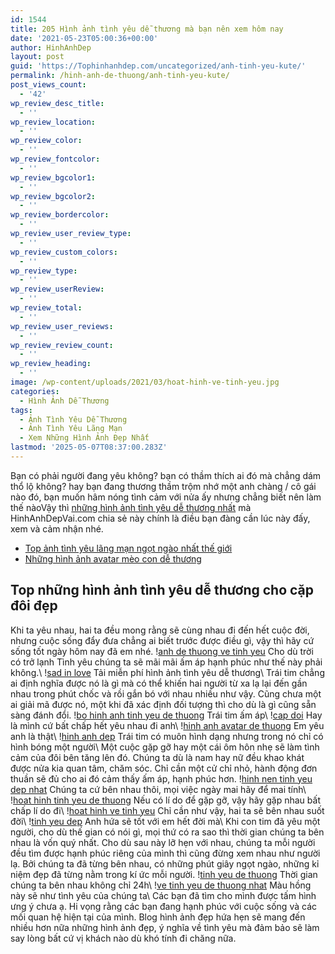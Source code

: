```yaml
---
id: 1544
title: 205 Hình ảnh tình yêu dễ thương mà bạn nên xem hôm nay
date: '2021-05-23T05:00:36+00:00'
author: HinhAnhDep
layout: post
guid: 'https://Tophinhanhdep.com/uncategorized/anh-tinh-yeu-kute/'
permalink: /hinh-anh-de-thuong/anh-tinh-yeu-kute/
post_views_count:
  - '42'
wp_review_desc_title:
  - ''
wp_review_location:
  - ''
wp_review_color:
  - ''
wp_review_fontcolor:
  - ''
wp_review_bgcolor1:
  - ''
wp_review_bgcolor2:
  - ''
wp_review_bordercolor:
  - ''
wp_review_user_review_type:
  - ''
wp_review_custom_colors:
  - ''
wp_review_type:
  - ''
wp_review_userReview:
  - ''
wp_review_total:
  - ''
wp_review_user_reviews:
  - ''
wp_review_review_count:
  - ''
wp_review_heading:
  - ''
image: /wp-content/uploads/2021/03/hoat-hinh-ve-tinh-yeu.jpg
categories:
  - Hình Ảnh Dễ Thương
tags:
  - Ảnh Tình Yêu Dễ Thương
  - Ảnh Tình Yêu Lãng Mạn
  - Xem Những Hình Ảnh Đẹp Nhất
lastmod: '2025-05-07T08:37:00.283Z'
---
```

Bạn có phải người đang yêu không? bạn có thầm thích ai đó mà chẳng dám thổ lộ không? hay bạn đang thương thầm trộm nhớ một anh chàng / cô gái nào đó, bạn muốn hâm nóng tình cảm với nửa ấy nhưng chẳng biết nên làm thế nàoVậy thì [những hình ảnh tình yêu dễ thương nhất](https://tophinhanhdep.com/hinh-anh-de-thuong/anh-tinh-yeu-kute/) mà HinhAnhDepVai.com chia sẻ này chính là điều bạn đàng cần lúc này đấy, xem và cảm nhận nhé.

- [Top ảnh tình yêu lãng mạn ngọt ngào nhất thế giới](https://tophinhanhdep.com/anh-tinh-yeu/nhung-hinh-tinh-yeu-lang-man/)
- [Những hình ảnh avatar mèo con dễ thương](https://tophinhanhdep.com/hinh-anh-de-thuong/meo-con-de-thuong/)

## Top những hình ảnh tình yêu dễ thương cho cặp đôi đẹp

Khi ta yêu nhau, hai ta đều mong rằng sẽ cùng nhau đi đến hết cuộc đời, nhưng cuộc sống đẩy đưa chẳng ai biết trước được điều gì, vậy thì hãy cứ sống tốt ngày hôm nay đã em nhé. \![anh de thuong ve tinh yeu](https://tophinhanhdep.com/wp-content/uploads/2021/03/anh-de-thuong-ve-tinh-yeu.jpg) Cho dù trời có trở lạnh Tình yêu chúng ta sẽ mãi mãi ấm áp hạnh phúc như thế này phải không.\ \![sad in love](https://tophinhanhdep.com/wp-content/uploads/2021/03/sad-in-love.jpg) Tải miễn phí hình ảnh tình yêu dễ thương\ Trái tim chẳng ai định nghĩa được nó là gì mà có thể khiến hai người từ xa lạ lại đến gần nhau trong phút chốc và rồi gắn bó với nhau nhiều như vậy. Cũng chưa một ai giải mã được nó, một khi đã xác định đối tượng thì cho dù là gì cũng sẵn sàng đánh đổi. \![bo hinh anh tinh yeu de thuong](https://tophinhanhdep.com/wp-content/uploads/2021/03/bo-hinh-anh-tinh-yeu-de-thuong.jpg) Trái tim ấm áp\ \![cap doi](https://tophinhanhdep.com/wp-content/uploads/2021/03/cap-doi.jpg) Hay là mình cứ bất chấp hết yêu nhau đi anh\ \![hinh anh avatar de thuong](https://tophinhanhdep.com/wp-content/uploads/2021/03/hinh-anh-avatar-de-thuong-1.jpg) Em yêu anh là thật\ \![hinh anh dep](https://tophinhanhdep.com/wp-content/uploads/2021/03/hinh-anh-dep.jpg) Trái tim có muôn hình dạng nhưng trong nó chỉ có hình bóng một người\ Một cuộc gặp gỡ hay một cái ôm hôn nhẹ sẽ làm tình cảm của đôi bên tăng lên đó. Chúng ta dù là nam hay nữ đều khao khát được nửa kia quan tâm, chăm sóc. Chỉ cần một cử chỉ nhỏ, hành động đơn thuần sẽ đủ cho ai đó cảm thấy ấm áp, hạnh phúc hơn. \![hinh nen tinh yeu dep nhat](https://tophinhanhdep.com/wp-content/uploads/2021/03/hinh-nen-tinh-yeu-dep-nhat-1.jpg) Chúng ta cứ bên nhau thôi, mọi việc ngày mai hãy để mai tính\ \![hoat hinh tinh yeu de thuong](https://tophinhanhdep.com/wp-content/uploads/2021/03/hoat-hinh-tinh-yeu-de-thuong-nhat.jpg) Nếu có lí do để gặp gỡ, vậy hãy gặp nhau bất chấp lí do đi\ \![hoat hinh ve tinh yeu](https://tophinhanhdep.com/wp-content/uploads/2021/03/hoat-hinh-ve-tinh-yeu.jpg) Chỉ cần như vậy, hai ta sẽ bên nhau suốt đời\ \![tinh yeu dep](https://tophinhanhdep.com/wp-content/uploads/2021/03/tinh-yeu-dep.jpg) Anh hứa sẽ tốt với em hết đời mà\ Khi con tim đã yêu một người, cho dù thế gian có nói gì, mọi thứ có ra sao thì thời gian chúng ta bên nhau là vốn quý nhất. Cho dù sau này lỡ hẹn với nhau, chúng ta mỗi người đều tìm được hạnh phúc riêng của mình thì cũng đừng xem nhau như người lạ. Bởi chúng ta đã từng bên nhau, có những phút giây ngọt ngào, những kỉ niệm đẹp đã từng nằm trong kí ức mỗi người. \![tinh yeu de thuong](https://tophinhanhdep.com/wp-content/uploads/2021/03/tinh-yeu-de-thuong.jpg) Thời gian chúng ta bên nhau không chỉ 24h\ \![ve tinh yeu de thuong nhat](https://tophinhanhdep.com/wp-content/uploads/2021/03/ve-tinh-yeu-de-thuong-nhat.jpg) Màu hồng này sẽ như tình yêu của chúng ta\ Các bạn đã tìm cho mình được tấm hình ưng ý chưa ạ. Hi vọng rằng các bạn đang hạnh phúc với cuộc sống và các mối quan hệ hiện tại của mình. Blog hình ảnh đẹp hứa hẹn sẽ mang đến nhiều hơn nữa những hình ảnh đẹp, ý nghĩa về tình yêu mà đảm bảo sẽ làm say lòng bất cứ vị khách nào dù khó tính đi chăng nữa.
